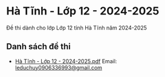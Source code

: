 # Hà Tĩnh - Lớp 12 - 2024-2025

Đề thi dành cho lớp Lớp 12 tỉnh Hà Tĩnh năm 2024-2025

## Danh sách đề thi

- [Hà Tĩnh - Lớp 12 - 2024-2025.pdf](Hà%20Tĩnh%20-%20Lớp%2012%20-%202024-2025.pdf)
Email: leduchuy0906336993@gmail.com

